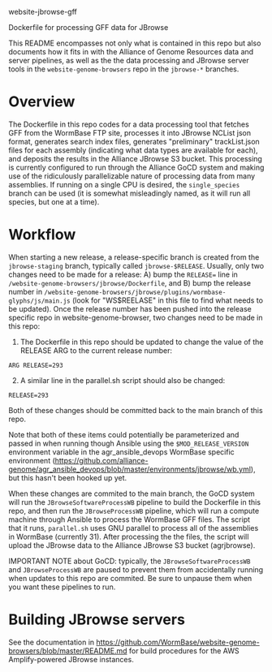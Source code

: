 website-jbrowse-gff

Dockerfile for processing GFF data for JBrowse

This README encompasses not only what is contained in this repo but also documents how
it fits in with the Alliance of Genome Resources data and server pipelines, as well as
the the data processing and JBrowse server tools in the `website-genome-browsers` repo
in the `jbrowse-*` branches.

# Overview

The Dockerfile in this repo codes for a data processing tool that fetches GFF from
the WormBase FTP site, processes it into JBrowse NCList json format, generates
search index files, generates "preliminary" trackList.json files for each
assembly (indicating what data types are available for each), and deposits
the results in the Alliance JBrowse S3 bucket. This processing is currently configured
to run through the Alliance GoCD system and making use of the ridiculously parallelizable
nature of processing data from many assemblies. If running on a single CPU is desired,
the `single_species` branch can be used (it is somewhat misleadingly named, as it will run all species, but one at a time).

# Workflow

When starting a new release, a release-specific branch is created from the
`jbrowse-staging` branch, typically called `jbrowse-$RELEASE`. Usually, only
two changes need to be made for a release: A) bump the `RELEASE=` line in
`/website-genome-browsers/jbrowse/Dockerfile`, and B) bump the release number
in `/website-genome-browsers/jbrowse/plugins/wormbase-glyphs/js/main.js` (look
for "WS$REELASE" in this file to find what needs to be updated). 
Once the release number has been pushed into the release specific repo in 
website-genome-browser, two changes need to be made in this repo:

1. The Dockerfile in this repo should be updated to change the value of the RELEASE
   ARG to the current release number:

```
ARG RELEASE=293
```

2. A similar line in the parallel.sh script should also be changed:

```
RELEASE=293
```

Both of these changes should be committed back to the main branch of this repo.

Note that both of these items could potentially be parameterized and passed in when
running though Ansible using the `$MOD_RELEASE_VERSION` environment variable in the
agr_ansible_devops WormBase specific environment
(https://github.com/alliance-genome/agr_ansible_devops/blob/master/environments/jbrowse/wb.yml),
but this hasn't been hooked up yet.

When these changes are commited to the main branch, the GoCD system will run the
`JBrowseSoftwareProcessWB` pipeline to build the Dockerfile in this repo, and then
run the `JBrowseProcessWB` pipeline, which will run a compute machine through Ansible
to process the WormBase GFF files. The script that it runs, `parallel.sh` uses
GNU parallel to process all of the assemblies in WormBase (currently 31). After
processing the the files, the script will upload the JBrowse data to the Alliance
JBrowse S3 bucket (agrjbrowse).

IMPORTANT NOTE about GoCD: typically, the `JBrowseSoftwareProcessWB` and
`JBrowseProcessWB` are paused to prevent them from accidentally running when
updates to this repo are commited. Be sure to unpause them when you want these
pipelines to run.

# Building JBrowse servers

See the documentation in https://github.com/WormBase/website-genome-browsers/blob/master/README.md
for build procedures for the AWS Amplify-powered JBrowse instances.
